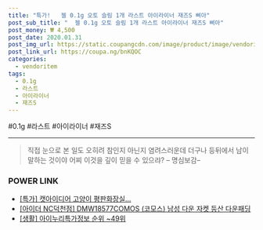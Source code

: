 ```yaml
--- 
title: "특가!   젤 0.1g 오토 슬림 1개 라스트 아이라이너 재즈S 삐아" 
post_sub_title: "  젤 0.1g 오토 슬림 1개 라스트 아이라이너 재즈S 삐아" 
post_money: ₩ 4,500 
post_date: 2020.01.31 
post_img_url: https://static.coupangcdn.com/image/product/image/vendoritem/2019/07/04/3683837418/5e60dfff-d138-49c4-9b4d-5bff12696509.jpg 
post_link_url: https://coupa.ng/bnKQOC 
categories: 
  - vendoritem 
tags: 
  - 0.1g 
  - 라스트 
  - 아이라이너 
  - 재즈S 
--- 
```

  #0.1g #라스트 #아이라이너 #재즈S 
<hr> 

> 직접 눈으로 본 일도 오히려 참인지 아닌지 염려스러운데 더구나 등뒤에서 남이 말하는 것이야 어찌 이것을 깊이 믿을 수 있으랴? – 명심보감–  


### POWER LINK

* <a href="https://blog.naver.com/sakai111/221790303292" target="_blank">[특가] 캣아이디어 고양이 평판화장실...</a>
* <a href="https://blog.naver.com/fasyy4321/221788913091" target="_blank">[아이더 NC덕천점] DMW18577COMOS (코모스) 남성 다운 자켓 등산 다운패딩</a>
* <a href="https://blog.naver.com/sakai111/221774245374" target="_blank"> [생활] 아이누리특가정보 순위 ~49위</a>
